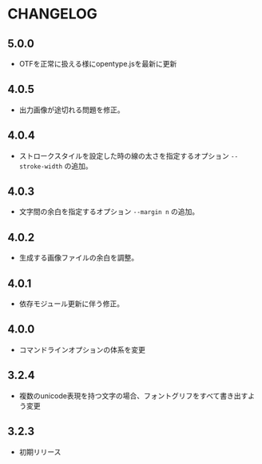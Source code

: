 # CHANGELOG

## 5.0.0
* OTFを正常に扱える様にopentype.jsを最新に更新

## 4.0.5
* 出力画像が途切れる問題を修正。

## 4.0.4
* ストロークスタイルを設定した時の線の太さを指定するオプション `--stroke-width` の追加。

## 4.0.3
* 文字間の余白を指定するオプション `--margin n` の追加。

## 4.0.2
* 生成する画像ファイルの余白を調整。

## 4.0.1
* 依存モジュール更新に伴う修正。

## 4.0.0
* コマンドラインオプションの体系を変更

## 3.2.4
* 複数のunicode表現を持つ文字の場合、フォントグリフをすべて書き出すよう変更

## 3.2.3
* 初期リリース
